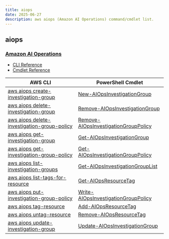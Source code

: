 ```yaml
---
title: aiops
date: 2025-06-27
description: aws aiops (Amazon AI Operations) command/cmdlet list.
---
```


## aiops

### [Amazon AI Operations](https://aws.amazon.com/what-is/aiops/)

* [CLI Reference](https://awscli.amazonaws.com/v2/documentation/api/latest/reference/aiops/index.html)
* [Cmdlet Reference](https://docs.aws.amazon.com/powershell/v4/reference/items/AIOps_cmdlets.html)

|AWS CLI|PowerShell Cmdlet|
|----|----|
|[aws aiops create-investigation-group](https://awscli.amazonaws.com/v2/documentation/api/latest/reference/aiops/create-investigation-group.html)|[New-AIOpsInvestigationGroup](https://docs.aws.amazon.com/powershell/latest/reference/items/New-AIOpsInvestigationGroup.html)|
|[aws aiops delete-investigation-group](https://awscli.amazonaws.com/v2/documentation/api/latest/reference/aiops/delete-investigation-group.html)|[Remove-AIOpsInvestigationGroup](https://docs.aws.amazon.com/powershell/latest/reference/items/Remove-AIOpsInvestigationGroup.html)|
|[aws aiops delete-investigation-group-policy](https://awscli.amazonaws.com/v2/documentation/api/latest/reference/aiops/delete-investigation-group-policy.html)|[Remove-AIOpsInvestigationGroupPolicy](https://docs.aws.amazon.com/powershell/latest/reference/items/Remove-AIOpsInvestigationGroupPolicy.html)|
|[aws aiops get-investigation-group](https://awscli.amazonaws.com/v2/documentation/api/latest/reference/aiops/get-investigation-group.html)|[Get-AIOpsInvestigationGroup](https://docs.aws.amazon.com/powershell/latest/reference/items/Get-AIOpsInvestigationGroup.html)|
|[aws aiops get-investigation-group-policy](https://awscli.amazonaws.com/v2/documentation/api/latest/reference/aiops/get-investigation-group-policy.html)|[Get-AIOpsInvestigationGroupPolicy](https://docs.aws.amazon.com/powershell/latest/reference/items/Get-AIOpsInvestigationGroupPolicy.html)|
|[aws aiops list-investigation-groups](https://awscli.amazonaws.com/v2/documentation/api/latest/reference/aiops/list-investigation-groups.html)|[Get-AIOpsInvestigationGroupList](https://docs.aws.amazon.com/powershell/latest/reference/items/Get-AIOpsInvestigationGroupList.html)|
|[aws aiops list-tags-for-resource](https://awscli.amazonaws.com/v2/documentation/api/latest/reference/aiops/list-tags-for-resource.html)|[Get-AIOpsResourceTag](https://docs.aws.amazon.com/powershell/latest/reference/items/Get-AIOpsResourceTag.html)|
|[aws aiops put-investigation-group-policy](https://awscli.amazonaws.com/v2/documentation/api/latest/reference/aiops/put-investigation-group-policy.html)|[Write-AIOpsInvestigationGroupPolicy](https://docs.aws.amazon.com/powershell/latest/reference/items/Write-AIOpsInvestigationGroupPolicy.html)|
|[aws aiops tag-resource](https://awscli.amazonaws.com/v2/documentation/api/latest/reference/aiops/tag-resource.html)|[Add-AIOpsResourceTag](https://docs.aws.amazon.com/powershell/latest/reference/items/Add-AIOpsResourceTag.html)|
|[aws aiops untag-resource](https://awscli.amazonaws.com/v2/documentation/api/latest/reference/aiops/untag-resource.html)|[Remove-AIOpsResourceTag](https://docs.aws.amazon.com/powershell/latest/reference/items/Remove-AIOpsResourceTag.html)|
|[aws aiops update-investigation-group](https://awscli.amazonaws.com/v2/documentation/api/latest/reference/aiops/update-investigation-group.html)|[Update-AIOpsInvestigationGroup](https://docs.aws.amazon.com/powershell/latest/reference/items/Update-AIOpsInvestigationGroup.html)|

